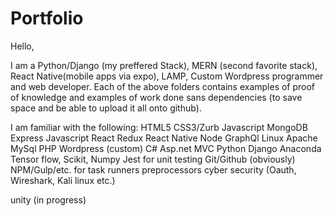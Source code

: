 # Portfolio
Hello, 

I am a Python/Django (my preffered Stack), MERN (second favorite stack), React Native(mobile apps via expo), LAMP, Custom Wordpress programmer and web developer. Each of the above folders contains examples of proof of knowledge and examples of work done sans dependencies (to save space and be able to upload it all onto github).

I am familiar with the following:
HTML5
CSS3/Zurb
Javascript
MongoDB
Express Javascript
React
Redux
React Native
Node 
GraphQl
Linux
Apache
MySql
PHP
Wordpress (custom)
C#
Asp.net MVC
Python
Django
Anaconda
Tensor flow, Scikit, Numpy
Jest for unit testing
Git/Github (obviously)
NPM/Gulp/etc. for task runners
preprocessors
cyber security (Oauth, Wireshark, Kali linux etc.)

unity (in progress)
